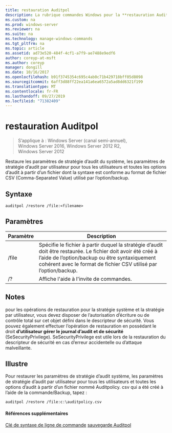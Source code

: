 ```yaml
---
title: restauration Auditpol
description: La rubrique commandes Windows pour la **restauration Auditpol-restaure** les paramètres de stratégie d’audit système, les paramètres de stratégie d’audit par utilisateur pour tous les utilisateurs et toutes les options d’audit à partir d’un fichier qui est syntaxiquement cohérent avec le format de fichier de valeurs séparées par des virgules (CSV) utilisé par l’option/backup.
ms.custom: na
ms.prod: windows-server
ms.reviewer: na
ms.suite: na
ms.technology: manage-windows-commands
ms.tgt_pltfrm: na
ms.topic: article
ms.assetid: ad73e520-484f-4cf1-a7f9-ae7488e9edf6
author: coreyp-at-msft
ms.author: coreyp
manager: dongill
ms.date: 10/16/2017
ms.openlocfilehash: b91f3745354c695c4ab0c71b429718bff05d8098
ms.sourcegitcommit: 6aff3d88ff22ea141a6ea6572a5ad8dd6321f199
ms.translationtype: MT
ms.contentlocale: fr-FR
ms.lasthandoff: 09/27/2019
ms.locfileid: "71382409"
---
```

# <a name="auditpol-restore"></a>restauration Auditpol

>S’applique à : Windows Server (canal semi-annuel), Windows Server 2016, Windows Server 2012 R2, Windows Server 2012

Restaure les paramètres de stratégie d’audit du système, les paramètres de stratégie d’audit par utilisateur pour tous les utilisateurs et toutes les options d’audit à partir d’un fichier dont la syntaxe est conforme au format de fichier CSV (Comma-Separated Value) utilisé par l’option/backup.

## <a name="syntax"></a>Syntaxe
```
auditpol /restore /file:<filename>
```
## <a name="parameters"></a>Paramètres
|Paramètre|Description|
|-------|--------|
|/file|Spécifie le fichier à partir duquel la stratégie d’audit doit être restaurée. Le fichier doit avoir été créé à l’aide de l’option/backup ou être syntaxiquement cohérent avec le format de fichier CSV utilisé par l’option/backup.|
|/?|Affiche l'aide à l'invite de commandes.|
## <a name="remarks"></a>Notes
pour les opérations de restauration pour la stratégie système et la stratégie par utilisateur, vous devez disposer de l’autorisation d’écriture ou de contrôle total sur cet objet défini dans le descripteur de sécurité. Vous pouvez également effectuer l’opération de restauration en possédant le droit **d’utilisateur gérer le journal d’audit et de sécurité** (SeSecurityPrivilege). SeSecurityPrivilege est utile lors de la restauration du descripteur de sécurité en cas d’erreur accidentelle ou d’attaque malveillante.
## <a name="BKMK_examples"></a>Illustre
Pour restaurer les paramètres de stratégie d’audit système, les paramètres de stratégie d’audit par utilisateur pour tous les utilisateurs et toutes les options d’audit à partir d’un fichier nommé Auditpolicy. csv qui a été créé à l’aide de la commande/Backup, tapez :
```
auditpol /restore /file:c:\auditpolicy.csv
```
#### <a name="additional-references"></a>Références supplémentaires
[Clé de syntaxe de ligne de commande](command-line-syntax-key.md)
[sauvegarde Auditpol](auditpol-backup.md)
